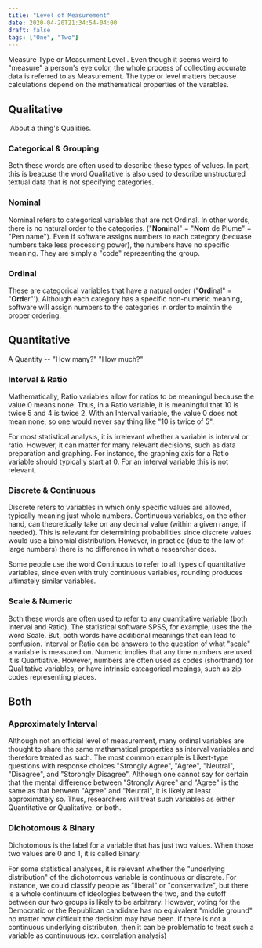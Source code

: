 ```yaml
---
title: "Level of Measurement"
date: 2020-04-20T21:34:54-04:00
draft: false
tags: ["One", "Two"]
---
```


Measure Type or Measurment Level . Even though it seems weird to "measure" a person's eye color, the whole process of collecting accurate data is referred to as Measurement. The type or level matters because calculations depend on the mathematical properties of the varables. 

<!--more-->

## Qualitative

​	About a thing's Qualities.  

### Categorical & Grouping

Both these words are often used to describe these types of values. In part, this is beacuse the word Qualitative is also used to describe unstructured textual data that is not specifying categories. 

### Nominal

Nominal refers to categorical variables that are not Ordinal. In other words, there is no natural order to the categories. ("**Nom**inal" = "**Nom** de Plume" = "Pen name"). Even if software assigns numbers to each category (becuase numbers take less processing power), the numbers have no specific meaning. They are simply a "code" representing the group. 

### Ordinal

These are categorical variables that have a natural order ("**Ord**inal" = "**Ord**er"'). Although each category has a specific non-numeric meaning, software will assign numbers to the categories in order to maintin the proper ordering. 

## Quantitative

A Quantity -- "How many?" "How much?"

### Interval & Ratio

Mathematically, Ratio variables allow for ratios to be meaningul because the value 0 means none. Thus, in a Ratio variable, it is meaningful that 10 is twice 5 and 4 is twice 2. With an Interval variable, the value 0 does not mean none, so one would never say thing like "10 is twice of 5". 

For most statistical analysis, it is irrelevant whether a variable is interval or ratio. However, it can matter for many relevant decisions, such as data preparation and graphing.  For instance, the graphing axis for a Ratio variable should typically start at 0. For an interval variable this is not relevant. 

### Discrete & Continuous

Discrete refers to variables in which only specific values are allowed, typically meaning just whole numbers. Continuous variables, on the other hand, can theoretically take on any decimal value (within a given range, if needed). This is relevant for determining probabilities since discrete values would use a binomial distribution. However, in practice (due to the law of large numbers) there is no difference in what a researcher does. 

Some people use the word Continuous to refer to all types of quantitative variables, since even with truly continuous variables, rounding produces ultimately similar variables. 

### Scale & Numeric

Both these words are often used to refer to any quantitative variable (both Interval and Ratio). The statistical software SPSS, for example, uses the the word Scale. But, both words have additional meanings that can lead to confusion. Interval or Ratio can be answers to the question of what "scale" a variable is measured on. Numeric implies that any time numbers are used it is Quantiative. However, numbers are often used as codes (shorthand) for Qualitative variables, or have intrinsic cateagorical meaings, such as zip codes representing places. 

## Both

### Approximately Interval

Although not an official level of measurement, many ordinal variables are thought to share the same mathamatical properties as interval variables and therefore treated as such. The most common example is Likert-type questions with response choices "Strongly Agree", "Agree", "Neutral", "Disagree", and "Storongly Disagree".  Although one cannot say for certain that the mental difference between "Strongly Agree" and "Agree" is the same as that between "Agree" and "Neutral", it is likely at least approximately so. Thus, researchers will treat such variables as either Quantitative or Qualitative, or both. 

### Dichotomous & Binary

Dichotomous is the label for a variable that has just two values. When those two values are 0 and 1, it is called Binary. 

For some statistical analyses, it is relevant whether the "underlying distribution" of the dichotomous variable is continuous or discrete. For instance, we could classify people as "liberal" or "conservative", but there is a whole continuum of ideologies between the two, and the cutoff between our two groups is likely to be arbitrary. However, voting for the Democratic or the Republican candidate has no equivalent "middle ground" no matter how difficult the decision may have been. If there is not a continuous underlying distributon, then it can be problematic to treat such a variable as continuuous (ex. correlation analysis)
